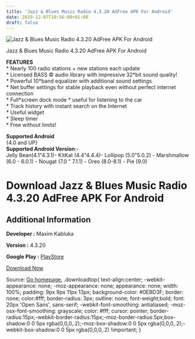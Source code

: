 ```yaml
---
title: 'Jazz & Blues Music Radio 4.3.20 AdFree APK For Android'
date: 2019-12-07T10:56:00+01:00
draft: false
---
```


![Jazz & Blues Music Radio 4.3.20 AdFree APK For Android](https://i2.wp.com/apkhome.net/wp-content/uploads/2019/12/Jazz-Blues-Music-Radio-4.3.20-AdFree.png "Jazz & Blues Music Radio 4.3.20 AdFree APK For Android")

  

Jazz & Blues Music Radio 4.3.20 AdFree APK For Android

**FEATURES**  
\* Nearly 100 radio stations + new stations each update  
\* Licensed BASS © audio library with impressive 32\*bit sound quality!  
\* Powerful 10\*band equalizer with additional sound settings  
\* Net buffer settings for stable playback even without perfect internet connection  
\* Full\*screen dock mode \* useful for listening to the car  
\* Track history with instant search on the Internet  
\* Useful widget  
\* Sleep timer  
\* Free without limits!

**Supported Android**  
{4.0 and UP}  
**Supported Android Version**:-  
Jelly Bean(4.1"4.3.1)- KitKat (4.4"4.4.4)- Lollipop (5.0"5.0.2) - Marshmallow (6.0 - 6.0.1) - Nougat (7.0 " 7.1.1) - Oreo (8.0-8.1) - Pie (9.0)

Download Jazz & Blues Music Radio 4.3.20 AdFree APK For Android
===============================================================

Additional Information
----------------------

**Developer :** Maxim Kabluka

**Version :** 4.3.20

**Google Play :** [PlayStore](https://play.google.com/store/apps/details?id=com.maxxt.jazzradio&hl=en)

  

[Download Now](https://store4app.co/post/jazz-amp-blues-music-radio-4-3-20-adfree-apk-for-android_1575711654)

  
Source: [Go homepage.](https://store4app.co/post/jazz-amp-blues-music-radio-4-3-20-adfree-apk-for-android_1575711654) .downloadtop{ text-align:center; -webkit-appearance: none; -moz-appearance: none; appearance: none; width: 100%; padding: 9px 9px 11px 13px; background-color: #0EBD3F; border: none; color:#fff; border-radius: 3px; outline: none; font-weight;bold; font: 20px 'Open Sans', sans-serif; -webkit-font-smoothing: antialiased; -moz-osx-font-smoothing: grayscale; color: #fff; cursor: pointer; border-radius:15px;-webkit-border-radius:15px;-moz-border-radius:5px;box-shadow:0 0 5px rgba(0,0,0,.2);-moz-box-shadow:0 0 5px rgba(0,0,0,.2);-webkit-box-shadow:0 0 5px rgba(0,0,0,.2) !important; }